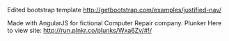 Edited bootstrap template http://getbootstrap.com/examples/justified-nav/

Made with AngularJS for fictional Computer Repair company.
Plunker Here to view site: http://run.plnkr.co/plunks/Wxa6Zv/#!/